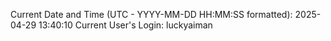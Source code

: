 Current Date and Time (UTC - YYYY-MM-DD HH:MM:SS formatted): 2025-04-29 13:40:10
Current User's Login: luckyaiman
